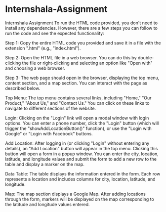 # Internshala-Assignment
Internshala Assignment
To run the HTML code provided, you don't need to install any dependencies. However, there are a few steps you can follow to run the code and see the expected functionality:

Step 1: Copy the entire HTML code you provided and save it in a file with the extension ".html" (e.g., "index.html").

Step 2: Open the HTML file in a web browser. You can do this by double-clicking the file or right-clicking and selecting an option like "Open with" and choosing a web browser.

Step 3: The web page should open in the browser, displaying the top menu, content section, and a map section. You can interact with the page as described below.

Top Menu: The top menu contains several links, including "Home," "Our Product," "About Us," and "Contact Us." You can click on these links to navigate to different sections of the website.

Login: Clicking on the "Login" link will open a modal window with login options. You can enter a phone number, click the "Login" button (which will trigger the "showAddLocationButton()" function), or use the "Login with Google" or "Login with Facebook" buttons.

Add Location: After logging in (or clicking "Login" without entering any details), an "Add Location" button will appear in the top menu. Clicking this button will open a form in a popup window. You can enter the city, location, latitude, and longitude values and submit the form to add a new row to the table and display a marker on the map.

Data Table: The table displays the information entered in the form. Each row represents a location and includes columns for city, location, latitude, and longitude.

Map: The map section displays a Google Map. After adding locations through the form, markers will be displayed on the map corresponding to the latitude and longitude values entered.
